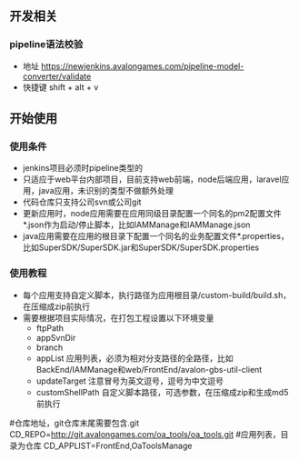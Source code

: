 ## 开发相关

### pipeline语法校验
+ 地址 https://newjenkins.avalongames.com/pipeline-model-converter/validate
+ 快捷键 shift + alt + v

## 开始使用

### 使用条件
+ jenkins项目必须时pipeline类型的
+ 只适应于web平台内部项目，目前支持web前端，node后端应用，laravel应用，java应用，未识别的类型不做额外处理
+ 代码仓库只支持公司svn或公司git
+ 更新应用时，node应用需要在应用同级目录配置一个同名的pm2配置文件*.json作为启动/停止脚本，比如IAMManage和IAMManage.json
+ java应用需要在应用的根目录下配置一个同名的业务配置文件*.properties，比如SuperSDK/SuperSDK.jar和SuperSDK/SuperSDK.properties

### 使用教程
+ 每个应用支持自定义脚本，执行路径为应用根目录/custom-build/build.sh，在压缩成zip前执行
+ 需要根据项目实际情况，在打包工程设置以下环境变量
    + ftpPath
    + appSvnDir
    + branch
    + appList 应用列表，必须为相对分支路径的全路径，比如BackEnd/IAMManage和web/FrontEnd/avalon-gbs-util-client
    + updateTarget 注意冒号为英文逗号，逗号为中文逗号
    + customShellPath 自定义脚本路径，可选参数，在压缩成zip和生成md5前执行

#仓库地址，git仓库末尾需要包含.git
CD_REPO=http://git.avalongames.com/oa_tools/oa_tools.git
#应用列表，目录为仓库
CD_APPLIST=FrontEnd,OaToolsManage
